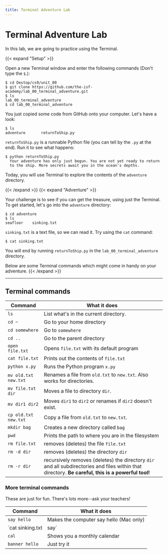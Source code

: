 ```yaml
---
title: Terminal Adventure Lab
---
```


# Terminal Adventure Lab

In this lab, we are going to practice using the Terminal.

{{< expand "Setup" >}}

Open a new Terminal window and enter the following commands
(Don't type the `$`.):

```shell
$ cd Destop/cs9/unit_00
$ git clone https://github.com/the-isf-academy/lab_00_terminal_adventure.git
$ ls
lab_00_terminal_adventure	 
$ cd lab_00_terminal_adventure
```

You just copied some code from GitHub onto your computer. Let's have a look:

```shell
$ ls
adventure	    returnToShip.py
```

`returnToShip.py` is a runnable Python file (you can tell by the `.py` at the end). Run it to see what happens:

```shell
$ python returnToShip.py
  Your adventure has only just begun. You are not yet ready to return
  to the ship. More secrets await you in the ocean's depths.
```

Today, you will use Terminal to explore the contents of the `adventure` directory.

{{< /expand >}}
{{< expand "Adventure" >}}

Your challenge is to see if you can get the treasure, using just the Terminal.
To get started, let's go into the `adventure` directory:

```shell
$ cd adventure
$ ls
seafloor	sinking.txt
```

`sinking.txt` is a text file, so we can read it. Try using the `cat` command:

```shell
$ cat sinking.txt
```

You will end by running `returnToShip.py` in the `lab_00_terminal_adventure` directory.

Below are some Terminal commands which might come in handy on your adventure.
{{< /expand >}}

---

## Terminal commands

| Command              | What it does                                 |
| --------------       | -------------------------------------------- |
| `ls`                 | List what's in the current directory.        |
| `cd ~`               | Go to your home directory                    |
| `cd somewhere`       | Go to `somewhere`                            |
| `cd ..`              | Go to the parent directory                   |
| `open file.txt`      | Opens `file.txt` with its default program    |
| `cat file.txt`       | Prints out the contents of `file.txt`        |
| `python x.py`        | Runs the Python program `x.py`               |
| `mv old.txt new.txt` | Renames a file from `old.txt` to `new.txt`. Also works for directories. |
| `mv file.txt dir`    | Moves a file to directory `dir`.             |
| `mv dir1 dir2`       | Moves `dir1` to `dir2` or renames if `dir2` doesn't exist.          |
| `cp old.txt new.txt` | Copy a file from `old.txt` to `new.txt`.     |
| `mkdir bag`          | Creates a new directory called `bag`     |
| `pwd`                | Prints the path to where you are in the filesystem |
| `rm file.txt`        | removes (deletes) the file `file.txt`        |
| `rm -d dir`          | removes (deletes) the directory `dir`        |
| `rm -r dir`          | recursively removes (deletes) the directory `dir` and all subdirectories and files within that directory. **Be careful, this is a powerful tool!** |


### More terminal commands
These are just for fun. There's lots more--ask your teachers!

| Command              | What it does                                 |
| --------------       | -------------------------------------------- |
| `say hello`          | Makes the computer say hello (Mac only)      |
| `cat sinking.txt | say` | Makes the computer read the text file aloud |
| `cal`                | Shows you a monthly calendar                 |
| `banner hello`       | Just try it                                  |
